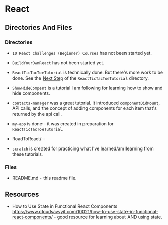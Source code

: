 # React

## Directories And Files

### Directories

* `10 React Challenges (Beginner) Courses` has not been started yet.

* `BuildYourOwnReact` has not been started yet.

* `ReactTicTacToeTutorial` is technically done. But there's more work to be done. 
See the [Next Step](https://github.com/JamieBort/LearningDirectory/tree/master/JavaScript/Libraries/React/ReactTicTacToeTutorial#next-steps) of the `ReactTicTacToeTutorial` directory.

* `ShowHideCompent` is a tutorial I am following for learning how to show and hide components.

* `contacts-manager` was a great tutorial. It introduced `componentDidMount`, API calls, and the concept of adding components for each item that's returned by the api call.

* `my-app` is done - it was created in preparation for `ReactTicTacToeTutorial`.
* RoadToReact/ - 
* `scratch` is created for practicing what I've learned/am learning from these tutorials.

### Files

* README.md - this readme file.

## Resources
* How to Use State in Functional React Components
https://www.cloudsavvyit.com/10021/how-to-use-state-in-functional-react-components/ - good resource for learning about AND using state.
